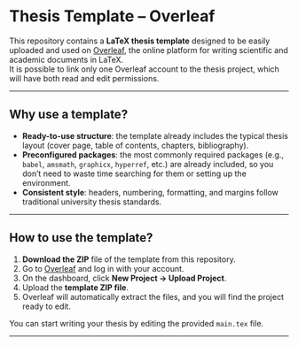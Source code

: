 # Thesis Template – Overleaf

This repository contains a **LaTeX thesis template** designed to be easily uploaded and used on [Overleaf](https://www.overleaf.com/), 
the online platform for writing scientific and academic documents in LaTeX.\
It is possible to link only one Overleaf account to the thesis project, which will have both read and edit permissions.

---

## Why use a template? 

- **Ready-to-use structure**: the template already includes the typical thesis layout (cover page, table of contents, chapters, bibliography).  
- **Preconfigured packages**: the most commonly required packages (e.g., `babel`, `amsmath`, `graphicx`, `hyperref`, etc.) are already included, so you don’t need to waste time searching for them or setting up the environment.  
- **Consistent style**: headers, numbering, formatting, and margins follow traditional university thesis standards.  

---

## How to use the template? 

1. **Download the ZIP** file of the template from this repository.  
2. Go to [Overleaf](https://www.overleaf.com/) and log in with your account.  
3. On the dashboard, click **New Project → Upload Project**.  
4. Upload the **template ZIP file**.  
5. Overleaf will automatically extract the files, and you will find the project ready to edit.  

You can start writing your thesis by editing the provided `main.tex` file.  

---
